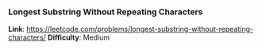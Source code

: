 ### Longest Substring Without Repeating Characters
**Link**: https://leetcode.com/problems/longest-substring-without-repeating-characters/
**Difficulty**: Medium
